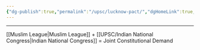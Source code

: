 ```yaml
---
{"dg-publish":true,"permalink":"/upsc/lucknow-pact/","dgHomeLink":true,"dgPassFrontmatter":false}
---
```


---

[[Muslim League|Muslim League]] + [[UPSC/Indian National Congress|Indian National Congress]] = Joint Constitutional Demand


